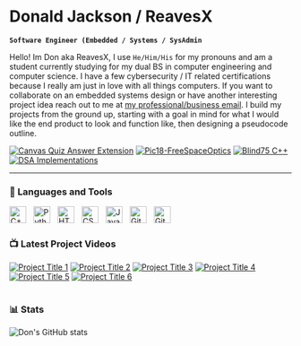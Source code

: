 # Donald Jackson / ReavesX 

**`Software Engineer (Embedded / Systems / SysAdmin`**

Hello! Im Don aka ReavesX, I use `He/Him/His` for my pronouns and am a student currently studying for my dual BS in computer engineering and computer science. I have a few cybersecurity / IT related certifications because I really am just in love with all things computers. If you want to collaborate on an embedded systems design or have another interesting project idea reach out to me at [my professional/business email](donaldjacks0n@proton.me). I build my projects from the ground up, starting with a goal in mind for what I would like the end product to look and function like, then designing a pseudocode outline. 

<p align="left">
  <a href="https://github.com/ReavesX/Canvas-Quiz-OpenAI-Answerer">
    <img alt="Canvas Quiz Answer Extension" title="Canvas Quiz Answer Extension" 
    src="https://custom-icon-badges.demolab.com/badge/-Canvas%20Quiz%20Answerer-555555?style=for-the-badge&logo=repo&logoColor=white"/></a>
  <a href="https://github.com/ReavesX/PIC18-Free_Space_Optics">
    <img alt="Pic18-FreeSpaceOptics" title="PIC18 FreeSpaceOptics" 
    src="https://custom-icon-badges.demolab.com/badge/-Placeholder-555555?style=for-the-badge&logo=repo&logoColor=white"/></a>
  <a href="https://github.com/ReavesX/blind75-cpp">
    <img alt="Blind75 C++" title="Blind75 C++" 
    src="https://custom-icon-badges.demolab.com/badge/-Blind75%20C++-555555?style=for-the-badge&logo=repo&logoColor=white"/></a>
  <a href="https://github.com/ReavesX/DSA-Implementations">
    <img alt="DSA Implementations" title="DSA Implementations" 
    src="https://custom-icon-badges.demolab.com/badge/-DSA%20Implementations-555555?style=for-the-badge&logo=repo&logoColor=white"/></a>
</p>


---

### 🧰 Languages and Tools


<img align="left" alt="C++" width="30px" style="padding-right:10px;" src="https://cdn.jsdelivr.net/gh/devicons/devicon/icons/c/c-line.svg" />
<img align="left" alt="Python" width="30px" style="padding-right:10px;" src="https://cdn.jsdelivr.net/gh/devicons/devicon/icons/python/python-plain.svg" />
<img align="left" alt="HTML" width="30px" style="padding-right:10px;" src="https://cdn.jsdelivr.net/gh/devicons/devicon/icons/html5/html5-plain.svg" />
<img align="left" alt="CSS" width="30px" style="padding-right:10px;" src="https://cdn.jsdelivr.net/gh/devicons/devicon/icons/css3/css3-plain.svg" />
<img align="left" alt="JavaScript" width="30px" style="padding-right:10px;" src="https://cdn.jsdelivr.net/gh/devicons/devicon/icons/javascript/javascript-plain.svg" />
<img align="left" alt="Git" width="30px" style="padding-right:10px;" src="https://cdn.jsdelivr.net/gh/devicons/devicon/icons/git/git-original.svg" />
<img align="left" alt="GitHub" width="30px" style="padding-right:10px;" src="https://cdn.jsdelivr.net/gh/devicons/devicon/icons/github/github-original.svg" />
<br />

#

### 📺 Latest Project Videos

<!-- BEGIN YOUTUBE-CARDS -->
[![Project Title 1](https://ytcards.demolab.com/?id=PLACEHOLDER_VIDEO_ID&title=Project+Title+1&lang=en&timestamp=PLACEHOLDER_TIMESTAMP&background_color=%230d1117&title_color=%23ffffff&stats_color=%23dedede&max_title_lines=1&width=250&border_radius=5&duration=PLACEHOLDER_DURATION "Project Title 1")](https://www.youtube.com/watch?v=PLACEHOLDER_VIDEO_ID)
[![Project Title 2](https://ytcards.demolab.com/?id=PLACEHOLDER_VIDEO_ID&title=Project+Title+2&lang=en&timestamp=PLACEHOLDER_TIMESTAMP&background_color=%230d1117&title_color=%23ffffff&stats_color=%23dedede&max_title_lines=1&width=250&border_radius=5&duration=PLACEHOLDER_DURATION "Project Title 2")](https://www.youtube.com/watch?v=PLACEHOLDER_VIDEO_ID)
[![Project Title 3](https://ytcards.demolab.com/?id=PLACEHOLDER_VIDEO_ID&title=Project+Title+3&lang=en&timestamp=PLACEHOLDER_TIMESTAMP&background_color=%230d1117&title_color=%23ffffff&stats_color=%23dedede&max_title_lines=1&width=250&border_radius=5&duration=PLACEHOLDER_DURATION "Project Title 3")](https://www.youtube.com/watch?v=PLACEHOLDER_VIDEO_ID)
[![Project Title 4](https://ytcards.demolab.com/?id=PLACEHOLDER_VIDEO_ID&title=Project+Title+4&lang=en&timestamp=PLACEHOLDER_TIMESTAMP&background_color=%230d1117&title_color=%23ffffff&stats_color=%23dedede&max_title_lines=1&width=250&border_radius=5&duration=PLACEHOLDER_DURATION "Project Title 4")](https://www.youtube.com/watch?v=PLACEHOLDER_VIDEO_ID)
[![Project Title 5](https://ytcards.demolab.com/?id=PLACEHOLDER_VIDEO_ID&title=Project+Title+5&lang=en&timestamp=PLACEHOLDER_TIMESTAMP&background_color=%230d1117&title_color=%23ffffff&stats_color=%23dedede&max_title_lines=1&width=250&border_radius=5&duration=PLACEHOLDER_DURATION "Project Title 5")](https://www.youtube.com/watch?v=PLACEHOLDER_VIDEO_ID)
[![Project Title 6](https://ytcards.demolab.com/?id=PLACEHOLDER_VIDEO_ID&title=Project+Title+6&lang=en&timestamp=PLACEHOLDER_TIMESTAMP&background_color=%230d1117&title_color=%23ffffff&stats_color=%23dedede&max_title_lines=1&width=250&border_radius=5&duration=PLACEHOLDER_DURATION "Project Title 6")](https://www.youtube.com/watch?v=PLACEHOLDER_VIDEO_ID)
<!-- END YOUTUBE-CARDS -->

#

### 📊 Stats

![Don's GitHub stats](https://github-readme-stats.vercel.app/api?username=ReavesX&show_icons=true&theme=gruvbox)

<!-- ![GitHub Streak](https://streak-stats.demolab.com?user=ReavesX&theme=gruvbox&border_radius=4.5) -->
